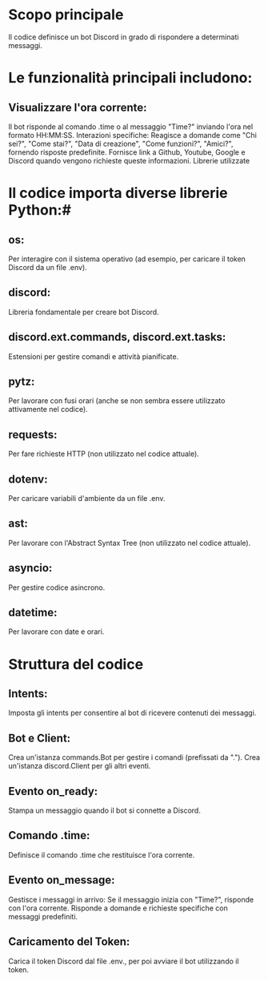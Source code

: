 # Scopo principale

Il codice definisce un bot Discord in grado di rispondere a determinati messaggi. 
# Le funzionalità principali includono:

## Visualizzare l'ora corrente:
Il bot risponde al comando .time o al messaggio "Time?" inviando l'ora nel formato HH:MM:SS.
Interazioni specifiche:
Reagisce a domande come "Chi sei?", "Come stai?", "Data di creazione", "Come funzioni?", "Amici?", fornendo risposte predefinite.
Fornisce link a Github, Youtube, Google e Discord quando vengono richieste queste informazioni.
Librerie utilizzate

# Il codice importa diverse librerie Python:#

## os: 
Per interagire con il sistema operativo (ad esempio, per caricare il token Discord da un file .env).
## discord: 
Libreria fondamentale per creare bot Discord.
## discord.ext.commands, discord.ext.tasks: 
Estensioni per gestire comandi e attività pianificate.
## pytz:
Per lavorare con fusi orari (anche se non sembra essere utilizzato attivamente nel codice).
## requests: 
Per fare richieste HTTP (non utilizzato nel codice attuale).
## dotenv:
Per caricare variabili d'ambiente da un file .env.
## ast: 
Per lavorare con l'Abstract Syntax Tree (non utilizzato nel codice attuale).
## asyncio:
Per gestire codice asincrono.
## datetime: 
Per lavorare con date e orari.

# Struttura del codice

## Intents:

Imposta gli intents per consentire al bot di ricevere contenuti dei messaggi.
## Bot e Client:

Crea un'istanza commands.Bot per gestire i comandi (prefissati da ".").
Crea un'istanza discord.Client per gli altri eventi.
## Evento on_ready:

Stampa un messaggio quando il bot si connette a Discord.
## Comando .time:

Definisce il comando .time che restituisce l'ora corrente.
## Evento on_message:

Gestisce i messaggi in arrivo:
Se il messaggio inizia con "Time?", risponde con l'ora corrente.
Risponde a domande e richieste specifiche con messaggi predefiniti.
## Caricamento del Token:

Carica il token Discord dal file .env., per poi avviare il bot utilizzando il token.



